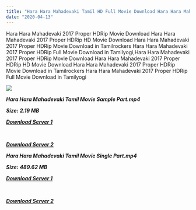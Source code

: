 ```yaml
---
title: "Hara Hara Mahadevaki Tamil HD Full Movie Download Hara Hara Mahadevaki Tamil HD Movie Download"
date: "2020-04-13"
---
```


Hara Hara Mahadevaki 2017 Proper HDRip Movie Download Hara Hara Mahadevaki 2017 Proper HDRip HD Movie Download Hara Hara Mahadevaki 2017 Proper HDRip Movie Download in Tamilrockers Hara Hara Mahadevaki 2017 Proper HDRip Full Movie Download in Tamilyogi,Hara Hara Mahadevaki 2017 Proper HDRip Movie Download Hara Hara Mahadevaki 2017 Proper HDRip HD Movie Download Hara Hara Mahadevaki 2017 Proper HDRip Movie Download in Tamilrockers Hara Hara Mahadevaki 2017 Proper HDRip Full Movie Download in Tamilyogi

![](https://images.moviebuff.com/a3ef0dae-9572-4090-b184-4503d39cb588?w=1000)

**_Hara Hara Mahadevaki Tamil Movie Sample Part.mp4_**

**_Size:_** **_2.19 MB_**  

**_[Download Server 1](http://n.wetransfer.vip/files/Tamil{2fcca7f3eb37873f37db349ec051a8a2ca8665ef95d92bbb099fe2eda7827782}202017{2fcca7f3eb37873f37db349ec051a8a2ca8665ef95d92bbb099fe2eda7827782}20Movies/Hara{2fcca7f3eb37873f37db349ec051a8a2ca8665ef95d92bbb099fe2eda7827782}20Hara{2fcca7f3eb37873f37db349ec051a8a2ca8665ef95d92bbb099fe2eda7827782}20Mahadevaki/Hara{2fcca7f3eb37873f37db349ec051a8a2ca8665ef95d92bbb099fe2eda7827782}20Hara{2fcca7f3eb37873f37db349ec051a8a2ca8665ef95d92bbb099fe2eda7827782}20Mahadevaki{2fcca7f3eb37873f37db349ec051a8a2ca8665ef95d92bbb099fe2eda7827782}20(2017){2fcca7f3eb37873f37db349ec051a8a2ca8665ef95d92bbb099fe2eda7827782}20Proper{2fcca7f3eb37873f37db349ec051a8a2ca8665ef95d92bbb099fe2eda7827782}20HDRip/Hara{2fcca7f3eb37873f37db349ec051a8a2ca8665ef95d92bbb099fe2eda7827782}20Hara{2fcca7f3eb37873f37db349ec051a8a2ca8665ef95d92bbb099fe2eda7827782}20Mahadevaki{2fcca7f3eb37873f37db349ec051a8a2ca8665ef95d92bbb099fe2eda7827782}20(2017){2fcca7f3eb37873f37db349ec051a8a2ca8665ef95d92bbb099fe2eda7827782}20Sample{2fcca7f3eb37873f37db349ec051a8a2ca8665ef95d92bbb099fe2eda7827782}20(640x360).mp4)_**

**_[  
](http://n.wetransfer.vip/files/Tamil{2fcca7f3eb37873f37db349ec051a8a2ca8665ef95d92bbb099fe2eda7827782}202017{2fcca7f3eb37873f37db349ec051a8a2ca8665ef95d92bbb099fe2eda7827782}20Movies/Hara{2fcca7f3eb37873f37db349ec051a8a2ca8665ef95d92bbb099fe2eda7827782}20Hara{2fcca7f3eb37873f37db349ec051a8a2ca8665ef95d92bbb099fe2eda7827782}20Mahadevaki/Hara{2fcca7f3eb37873f37db349ec051a8a2ca8665ef95d92bbb099fe2eda7827782}20Hara{2fcca7f3eb37873f37db349ec051a8a2ca8665ef95d92bbb099fe2eda7827782}20Mahadevaki{2fcca7f3eb37873f37db349ec051a8a2ca8665ef95d92bbb099fe2eda7827782}20(2017){2fcca7f3eb37873f37db349ec051a8a2ca8665ef95d92bbb099fe2eda7827782}20Proper{2fcca7f3eb37873f37db349ec051a8a2ca8665ef95d92bbb099fe2eda7827782}20HDRip/Hara{2fcca7f3eb37873f37db349ec051a8a2ca8665ef95d92bbb099fe2eda7827782}20Hara{2fcca7f3eb37873f37db349ec051a8a2ca8665ef95d92bbb099fe2eda7827782}20Mahadevaki{2fcca7f3eb37873f37db349ec051a8a2ca8665ef95d92bbb099fe2eda7827782}20(2017){2fcca7f3eb37873f37db349ec051a8a2ca8665ef95d92bbb099fe2eda7827782}20Sample{2fcca7f3eb37873f37db349ec051a8a2ca8665ef95d92bbb099fe2eda7827782}20(640x360).mp4)_**

**_[Download Server 2](http://n.wetransfer.vip/files/Tamil{2fcca7f3eb37873f37db349ec051a8a2ca8665ef95d92bbb099fe2eda7827782}202017{2fcca7f3eb37873f37db349ec051a8a2ca8665ef95d92bbb099fe2eda7827782}20Movies/Hara{2fcca7f3eb37873f37db349ec051a8a2ca8665ef95d92bbb099fe2eda7827782}20Hara{2fcca7f3eb37873f37db349ec051a8a2ca8665ef95d92bbb099fe2eda7827782}20Mahadevaki/Hara{2fcca7f3eb37873f37db349ec051a8a2ca8665ef95d92bbb099fe2eda7827782}20Hara{2fcca7f3eb37873f37db349ec051a8a2ca8665ef95d92bbb099fe2eda7827782}20Mahadevaki{2fcca7f3eb37873f37db349ec051a8a2ca8665ef95d92bbb099fe2eda7827782}20(2017){2fcca7f3eb37873f37db349ec051a8a2ca8665ef95d92bbb099fe2eda7827782}20Proper{2fcca7f3eb37873f37db349ec051a8a2ca8665ef95d92bbb099fe2eda7827782}20HDRip/Hara{2fcca7f3eb37873f37db349ec051a8a2ca8665ef95d92bbb099fe2eda7827782}20Hara{2fcca7f3eb37873f37db349ec051a8a2ca8665ef95d92bbb099fe2eda7827782}20Mahadevaki{2fcca7f3eb37873f37db349ec051a8a2ca8665ef95d92bbb099fe2eda7827782}20(2017){2fcca7f3eb37873f37db349ec051a8a2ca8665ef95d92bbb099fe2eda7827782}20Sample{2fcca7f3eb37873f37db349ec051a8a2ca8665ef95d92bbb099fe2eda7827782}20(640x360).mp4)_**

**_Hara Hara Mahadevaki Tamil Movie Single Part.mp4_**

**_Size:_**  **_489.62 MB_**  

**_[Download Server 1](http://n.wetransfer.vip/files/Tamil{2fcca7f3eb37873f37db349ec051a8a2ca8665ef95d92bbb099fe2eda7827782}202017{2fcca7f3eb37873f37db349ec051a8a2ca8665ef95d92bbb099fe2eda7827782}20Movies/Hara{2fcca7f3eb37873f37db349ec051a8a2ca8665ef95d92bbb099fe2eda7827782}20Hara{2fcca7f3eb37873f37db349ec051a8a2ca8665ef95d92bbb099fe2eda7827782}20Mahadevaki/Hara{2fcca7f3eb37873f37db349ec051a8a2ca8665ef95d92bbb099fe2eda7827782}20Hara{2fcca7f3eb37873f37db349ec051a8a2ca8665ef95d92bbb099fe2eda7827782}20Mahadevaki{2fcca7f3eb37873f37db349ec051a8a2ca8665ef95d92bbb099fe2eda7827782}20(2017){2fcca7f3eb37873f37db349ec051a8a2ca8665ef95d92bbb099fe2eda7827782}20Proper{2fcca7f3eb37873f37db349ec051a8a2ca8665ef95d92bbb099fe2eda7827782}20HDRip/Hara{2fcca7f3eb37873f37db349ec051a8a2ca8665ef95d92bbb099fe2eda7827782}20Hara{2fcca7f3eb37873f37db349ec051a8a2ca8665ef95d92bbb099fe2eda7827782}20Mahadevaki{2fcca7f3eb37873f37db349ec051a8a2ca8665ef95d92bbb099fe2eda7827782}20(2017){2fcca7f3eb37873f37db349ec051a8a2ca8665ef95d92bbb099fe2eda7827782}20Single{2fcca7f3eb37873f37db349ec051a8a2ca8665ef95d92bbb099fe2eda7827782}20Part{2fcca7f3eb37873f37db349ec051a8a2ca8665ef95d92bbb099fe2eda7827782}20(640x360).mp4)_**

**_[  
](http://n.wetransfer.vip/files/Tamil{2fcca7f3eb37873f37db349ec051a8a2ca8665ef95d92bbb099fe2eda7827782}202017{2fcca7f3eb37873f37db349ec051a8a2ca8665ef95d92bbb099fe2eda7827782}20Movies/Hara{2fcca7f3eb37873f37db349ec051a8a2ca8665ef95d92bbb099fe2eda7827782}20Hara{2fcca7f3eb37873f37db349ec051a8a2ca8665ef95d92bbb099fe2eda7827782}20Mahadevaki/Hara{2fcca7f3eb37873f37db349ec051a8a2ca8665ef95d92bbb099fe2eda7827782}20Hara{2fcca7f3eb37873f37db349ec051a8a2ca8665ef95d92bbb099fe2eda7827782}20Mahadevaki{2fcca7f3eb37873f37db349ec051a8a2ca8665ef95d92bbb099fe2eda7827782}20(2017){2fcca7f3eb37873f37db349ec051a8a2ca8665ef95d92bbb099fe2eda7827782}20Proper{2fcca7f3eb37873f37db349ec051a8a2ca8665ef95d92bbb099fe2eda7827782}20HDRip/Hara{2fcca7f3eb37873f37db349ec051a8a2ca8665ef95d92bbb099fe2eda7827782}20Hara{2fcca7f3eb37873f37db349ec051a8a2ca8665ef95d92bbb099fe2eda7827782}20Mahadevaki{2fcca7f3eb37873f37db349ec051a8a2ca8665ef95d92bbb099fe2eda7827782}20(2017){2fcca7f3eb37873f37db349ec051a8a2ca8665ef95d92bbb099fe2eda7827782}20Single{2fcca7f3eb37873f37db349ec051a8a2ca8665ef95d92bbb099fe2eda7827782}20Part{2fcca7f3eb37873f37db349ec051a8a2ca8665ef95d92bbb099fe2eda7827782}20(640x360).mp4)_**

**_[Download Server 2](http://n.wetransfer.vip/files/Tamil{2fcca7f3eb37873f37db349ec051a8a2ca8665ef95d92bbb099fe2eda7827782}202017{2fcca7f3eb37873f37db349ec051a8a2ca8665ef95d92bbb099fe2eda7827782}20Movies/Hara{2fcca7f3eb37873f37db349ec051a8a2ca8665ef95d92bbb099fe2eda7827782}20Hara{2fcca7f3eb37873f37db349ec051a8a2ca8665ef95d92bbb099fe2eda7827782}20Mahadevaki/Hara{2fcca7f3eb37873f37db349ec051a8a2ca8665ef95d92bbb099fe2eda7827782}20Hara{2fcca7f3eb37873f37db349ec051a8a2ca8665ef95d92bbb099fe2eda7827782}20Mahadevaki{2fcca7f3eb37873f37db349ec051a8a2ca8665ef95d92bbb099fe2eda7827782}20(2017){2fcca7f3eb37873f37db349ec051a8a2ca8665ef95d92bbb099fe2eda7827782}20Proper{2fcca7f3eb37873f37db349ec051a8a2ca8665ef95d92bbb099fe2eda7827782}20HDRip/Hara{2fcca7f3eb37873f37db349ec051a8a2ca8665ef95d92bbb099fe2eda7827782}20Hara{2fcca7f3eb37873f37db349ec051a8a2ca8665ef95d92bbb099fe2eda7827782}20Mahadevaki{2fcca7f3eb37873f37db349ec051a8a2ca8665ef95d92bbb099fe2eda7827782}20(2017){2fcca7f3eb37873f37db349ec051a8a2ca8665ef95d92bbb099fe2eda7827782}20Single{2fcca7f3eb37873f37db349ec051a8a2ca8665ef95d92bbb099fe2eda7827782}20Part{2fcca7f3eb37873f37db349ec051a8a2ca8665ef95d92bbb099fe2eda7827782}20(640x360).mp4)_**
